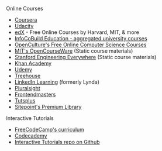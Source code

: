 Online Courses
- [Coursera](https://www.coursera.org/)
- [Udacity](https://www.udacity.com/)
- [edX](https://www.edx.org/) - Free Online Courses by Harvard, MIT, & more
- [InfoCoBuild Education - aggregated university courses](http://www.infocobuild.com/education/audio-video-courses/)
- [OpenCulture's Free Online Computer Science Courses](http://www.openculture.com/computer_science_free_courses)
- [MIT's OpenCourseWare](http://ocw.mit.edu/index.htm) (Static course materials)
- [Stanford Engineering Everywhere](https://see.stanford.edu/Course) (Static course materials)
- [Khan Academy](https://www.khanacademy.org/)
- [Udemy](https://www.udemy.com/)
- [Treehouse](https://teamtreehouse.com/)
- [LinkedIn Learning](https://www.linkedin.com/learning/) (formerly Lynda)
- [Pluralsight](https://www.pluralsight.com)   
- [Frontendmasters](https://frontendmasters.com/)
- [Tutsplus](https://tutsplus.com/)
- [Sitepoint's Premium Library](https://www.sitepoint.com/premium/library)

Interactive Tutorials
- [FreeCodeCamp's curriculum](https://www.freecodecamp.org/learn)
- [Codecademy](https://www.codecademy.com/)
- [Interactive Tutorials repo on Github](https://github.com/ronreiter/interactive-tutorials)
